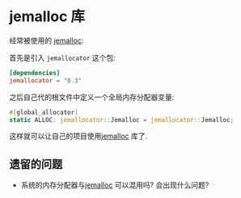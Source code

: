 # jemalloc 库

经常被使用的 [jemalloc][jemalloc]:

首先是引入 `jemallocator` 这个包:

```toml
[dependencies]
jemallocator = "0.3"
```

之后自己代的根文件中定义一个全局内存分配器变量:

```rust
#[global_allocator]
static ALLOC: jemallocator::Jemalloc = jemallocator::Jemalloc;
```

这样就可以让自己的项目使用[jemalloc][jemalloc] 库了.

## 遗留的问题

- 系统的内存分配器与[jemalloc][jemalloc] 可以混用吗? 会出现什么问题?

[jemalloc]: http://jemalloc.net/
